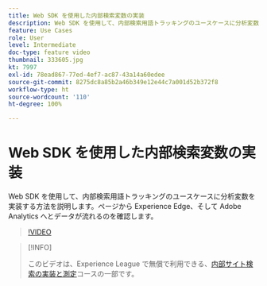 ```yaml
---
title: Web SDK を使用した内部検索変数の実装
description: Web SDK を使用して、内部検索用語トラッキングのユースケースに分析変数を実装する方法を説明します。ページから Experience Edge、そして Adobe Analytics へとデータが流れるのを確認します。
feature: Use Cases
role: User
level: Intermediate
doc-type: feature video
thumbnail: 333605.jpg
kt: 7997
exl-id: 78ead867-77ed-4ef7-ac87-43a14a60edee
source-git-commit: 8275dc8a85b2a46b349e12e44c7a001d52b372f8
workflow-type: ht
source-wordcount: '110'
ht-degree: 100%

---
```


# Web SDK を使用した内部検索変数の実装

Web SDK を使用して、内部検索用語トラッキングのユースケースに分析変数を実装する方法を説明します。ページから Experience Edge、そして Adobe Analytics へとデータが流れるのを確認します。

>[!VIDEO](https://video.tv.adobe.com/v/333605/?quality=12&learn=on)

>[!INFO]
>
> このビデオは、Experience League で無償で利用できる、[内部サイト検索の実装と測定](https://experienceleague.adobe.com/?recommended=Analytics-U-1-2021.1.search)コースの一部です。